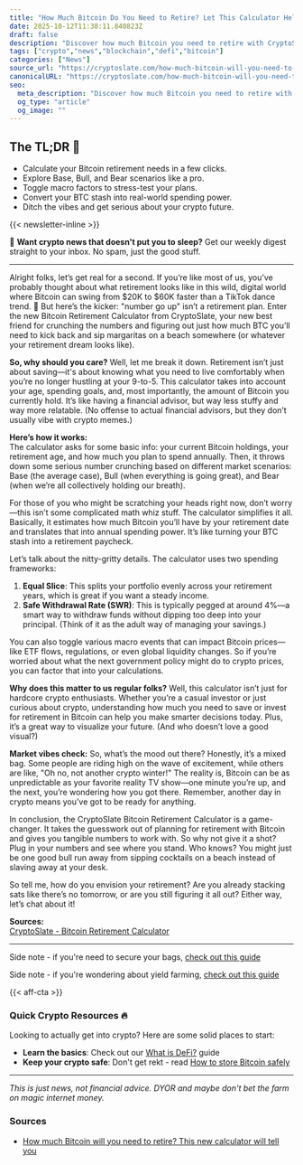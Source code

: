```yaml
---
title: "How Much Bitcoin Do You Need to Retire? Let This Calculator Help!"
date: 2025-10-12T11:38:11.840823Z
draft: false
description: "Discover how much Bitcoin you need to retire with CryptoSlate's new calculator. Plan your crypto future with real numbers and scenarios."
tags: ["crypto","news","blockchain","defi","bitcoin"]
categories: ["News"]
source_url: "https://cryptoslate.com/how-much-bitcoin-will-you-need-to-retire-this-new-calculator-will-tell-you/"
canonicalURL: "https://cryptoslate.com/how-much-bitcoin-will-you-need-to-retire-this-new-calculator-will-tell-you/"
seo:
  meta_description: "Discover how much Bitcoin you need to retire with CryptoSlate's new calculator. Plan your crypto future with real numbers and scenarios."
  og_type: "article"
  og_image: ""
---
```


## The TL;DR 📝

- Calculate your Bitcoin retirement needs in a few clicks.
- Explore Base, Bull, and Bear scenarios like a pro.
- Toggle macro factors to stress-test your plans.
- Convert your BTC stash into real-world spending power.
- Ditch the vibes and get serious about your crypto future.

{{< newsletter-inline >}}

📧 **Want crypto news that doesn't put you to sleep?** Get our weekly digest straight to your inbox. No spam, just the good stuff.

---

Alright folks, let’s get real for a second. If you’re like most of us, you’ve probably thought about what retirement looks like in this wild, digital world where Bitcoin can swing from $20K to $60K faster than a TikTok dance trend. 🤯 But here’s the kicker: "number go up" isn’t a retirement plan. Enter the new Bitcoin Retirement Calculator from CryptoSlate, your new best friend for crunching the numbers and figuring out just how much BTC you’ll need to kick back and sip margaritas on a beach somewhere (or whatever your retirement dream looks like).  

**So, why should you care?** Well, let me break it down. Retirement isn’t just about saving—it's about knowing what you need to live comfortably when you’re no longer hustling at your 9-to-5. This calculator takes into account your age, spending goals, and, most importantly, the amount of Bitcoin you currently hold. It’s like having a financial advisor, but way less stuffy and way more relatable. (No offense to actual financial advisors, but they don’t usually vibe with crypto memes.)  

**Here’s how it works:**  
The calculator asks for some basic info: your current Bitcoin holdings, your retirement age, and how much you plan to spend annually. Then, it throws down some serious number crunching based on different market scenarios: Base (the average case), Bull (when everything is going great), and Bear (when we’re all collectively holding our breath).  

For those of you who might be scratching your heads right now, don’t worry—this isn’t some complicated math whiz stuff. The calculator simplifies it all. Basically, it estimates how much Bitcoin you’ll have by your retirement date and translates that into annual spending power. It’s like turning your BTC stash into a retirement paycheck.  

Let’s talk about the nitty-gritty details. The calculator uses two spending frameworks:  
1. **Equal Slice**: This splits your portfolio evenly across your retirement years, which is great if you want a steady income.  
2. **Safe Withdrawal Rate (SWR)**: This is typically pegged at around 4%—a smart way to withdraw funds without dipping too deep into your principal. (Think of it as the adult way of managing your savings.)  

You can also toggle various macro events that can impact Bitcoin prices—like ETF flows, regulations, or even global liquidity changes. So if you’re worried about what the next government policy might do to crypto prices, you can factor that into your calculations.  

**Why does this matter to us regular folks?** Well, this calculator isn’t just for hardcore crypto enthusiasts. Whether you’re a casual investor or just curious about crypto, understanding how much you need to save or invest for retirement in Bitcoin can help you make smarter decisions today. Plus, it’s a great way to visualize your future. (And who doesn’t love a good visual?)  

**Market vibes check:** So, what’s the mood out there? Honestly, it’s a mixed bag. Some people are riding high on the wave of excitement, while others are like, "Oh no, not another crypto winter!" The reality is, Bitcoin can be as unpredictable as your favorite reality TV show—one minute you’re up, and the next, you’re wondering how you got there. Remember, another day in crypto means you’ve got to be ready for anything.  

In conclusion, the CryptoSlate Bitcoin Retirement Calculator is a game-changer. It takes the guesswork out of planning for retirement with Bitcoin and gives you tangible numbers to work with. So why not give it a shot? Plug in your numbers and see where you stand. Who knows? You might just be one good bull run away from sipping cocktails on a beach instead of slaving away at your desk.  

So tell me, how do you envision your retirement? Are you already stacking sats like there’s no tomorrow, or are you still figuring it all out? Either way, let’s chat about it!

**Sources:**  
[CryptoSlate - Bitcoin Retirement Calculator](https://cryptoslate.com/how-much-bitcoin-will-you-need-to-retire-this-new-calculator-will-tell-you/)

---

Side note - if you're need to secure your bags, [check out this guide](/pages/how-to-store-bitcoin-safely/)

Side note - if you're wondering about yield farming, [check out this guide](/pages/yield-farming-explained/)

{{< aff-cta >}}

### Quick Crypto Resources 🔥

Looking to actually get into crypto? Here are some solid places to start:
- **Learn the basics**: Check out our [What is DeFi?](/pages/what-is-defi/) guide
- **Keep your crypto safe**: Don't get rekt - read [How to store Bitcoin safely](/pages/how-to-store-bitcoin-safely/)


---

_This is just news, not financial advice. DYOR and maybe don't bet the farm on magic internet money._

### Sources
- [How much Bitcoin will you need to retire? This new calculator will tell you](https://cryptoslate.com/how-much-bitcoin-will-you-need-to-retire-this-new-calculator-will-tell-you/)

